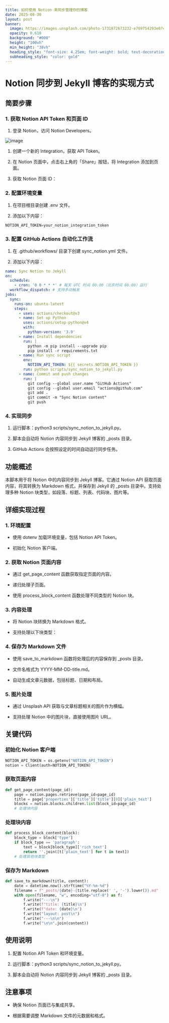 ```yaml
---
title: 如何使用 Notion 来同步管理你的博客
date: 2025-08-30
layout: post
banner:
  image: https://images.unsplash.com/photo-1731872673232-e769754293e0?crop=entropy&cs=tinysrgb&fit=max&fm=jpg&ixid=M3w2OTIwMzJ8MHwxfHJhbmRvbXx8fHx8fHx8fDE3NTY1NzA5ODF8&ixlib=rb-4.1.0&q=80&w=1080
  opacity: 0.618
  background: "#000"
  height: "100vh"
  min_height: "38vh"
  heading_style: "font-size: 4.25em; font-weight: bold; text-decoration: underline"
  subheading_style: "color: gold"
---
```


# Notion 同步到 Jekyll 博客的实现方式

## 简要步骤

### 1. 获取 Notion API Token 和页面 ID

1. 登录 Notion，访问 Notion Developers。

![image](https://prod-files-secure.s3.us-west-2.amazonaws.com/a7a0cc5a-89b9-4cda-8686-1fba0ca52f40/d19c1afe-dea5-4312-9333-786b0ba83054/image.png?X-Amz-Algorithm=AWS4-HMAC-SHA256&X-Amz-Content-Sha256=UNSIGNED-PAYLOAD&X-Amz-Credential=ASIAZI2LB466ZUOFKYF6%2F20250830%2Fus-west-2%2Fs3%2Faws4_request&X-Amz-Date=20250830T162300Z&X-Amz-Expires=3600&X-Amz-Security-Token=IQoJb3JpZ2luX2VjEHsaCXVzLXdlc3QtMiJHMEUCIQCX5817rMbZCHFMgrOiSz7lAteixsLJNre1%2B0l3G6p96AIgdyCRP304oAwKQsfNrry8jbttimiBo4Md3zBjJXFFOA4qiAQI1P%2F%2F%2F%2F%2F%2F%2F%2F%2F%2FARAAGgw2Mzc0MjMxODM4MDUiDOBBSklBhTC8ljUvpCrcA2kOTbBXFTMDB8H145rDs%2F3vgGANHaJLISsM0md9YyGkZSCZEhQTw%2BpcR7QTdNXejvIO62KjBTtNTfZ6h2N33%2F1iGXJXV8pOMLAnckJ7MrHuIrU9Y%2Fg9JbTKFr4Sdn0Ln9Eg8PftrlNq2w3V0%2Bs0x4h828cerQcKT3hR3y75FYO8BY6fXYo4qlC7D0fTLbtaYJDRaCssC9D6nkTy8ftpyqaydJDCZ0PycfTQnxzVGELWmT8FqPnsSrfqhNapYeVjt1x3SA7Yof%2Bd%2BQBwjcc5Rn3MbywIvmGzqHm8cN1nJfTEMXd6yz71Eq9MArxgAZKo0%2BXHVCcTHBW4n8ASdHccOXCdKDxOwUnWRDewgAATarzlXhYJwUWhcQdbFVBsBM8hXk%2F1F8nZqi9UwVbjK51FJHyoiL9qF1sGY2Vsr42ruWBX%2FUNvSQpQpC6IgCTI0J57DCHFO%2BcghQ7kEljtoKeVY9aEECSKGlNfOMXoVPGHZtYEjg2M7ZNmqLBxJ%2FG6FejroiBMtO%2B0W5p6IY%2Bt69aP1Ax7ng7DnJiWKk%2Fodge8U46SXDV0TTTI2Tb97C1NEWlhctPBOFFBPMwqUpRg0XpViAVblS1izQ4xmmr8DsaEM0MMCZg9jc3X8BSar5deMIuzy8UGOqUB651gsjqYrW35Pr1Md5TGhFJfkuZiRyECW8b4cB4aZaH2NgVLC3kCLTTlu4sk967uBlmJqvOO8qIA0WsAsYMn3kjRNz06UnsqR5bNGr9621AEEge4XynAiS4idjWKtc5uIf9uIH5cGDdGatRXbtd9xVmX2CCCiq121BXndOsqyIFNvhJZdrJUU7h8hniNawmFvztVtPMre9IA2PgsipWzS07c%2BeCq&X-Amz-Signature=7eaf156d2303cdd0f992130e37aed6df6d2a4915a7e3b8ee9c68c3e607374da0&X-Amz-SignedHeaders=host&x-amz-checksum-mode=ENABLED&x-id=GetObject)

1. 创建一个新的 Integration，获取 API Token。

1. 在 Notion 页面中，点击右上角的「Share」按钮，将 Integration 添加到页面。

1. 获取 Notion 页面 ID：


### 2. 配置环境变量

1. 在项目根目录创建 .env 文件。

1. 添加以下内容：

```javascript
NOTION_API_TOKEN=your_notion_integration_token
```

### 3. 配置 GitHub Actions 自动化工作流

1. 在 .github/workflows/ 目录下创建 sync_notion.yml 文件。

1. 添加以下内容：

```yaml
name: Sync Notion to Jekyll
on:
  schedule:
    - cron: '0 0 * * *' # 每天 UTC 时间 00:00（北京时间 08:00）运行
  workflow_dispatch: # 支持手动触发
jobs:
  sync:
    runs-on: ubuntu-latest
    steps:
      - uses: actions/checkout@v3
      - name: Set up Python
        uses: actions/setup-python@v4
        with:
          python-version: '3.9'
      - name: Install dependencies
        run: |
          python -m pip install --upgrade pip
          pip install -r requirements.txt
      - name: Run sync script
        env:
          NOTION_API_TOKEN: ${{ secrets.NOTION_API_TOKEN }}
        run: python scripts/sync_notion_to_jekyll.py
      - name: Commit and push changes
        run: |
          git config --global user.name "GitHub Actions"
          git config --global user.email "actions@github.com"
          git add .
          git commit -m "Sync Notion content"
          git push
```

### 4. 实现同步

1. 运行脚本：python3 scripts/sync_notion_to_jekyll.py。

1. 脚本会自动将 Notion 内容同步到 Jekyll 博客的 _posts 目录。

1. GitHub Actions 会按照设定的时间自动运行同步任务。

## 功能概述

本脚本用于将 Notion 中的内容同步到 Jekyll 博客。它通过 Notion API 获取页面内容，将其转换为 Markdown 格式，并保存到 Jekyll 的 _posts 目录中。支持处理多种 Notion 块类型，如段落、标题、列表、代码块、图片等。

## 详细实现过程

### 1. 环境配置

- 使用 dotenv 加载环境变量，包括 Notion API Token。

- 初始化 Notion 客户端。

### 2. 获取 Notion 页面内容

- 通过 get_page_content 函数获取指定页面的内容。

- 递归处理子页面。

- 使用 process_block_content 函数处理不同类型的 Notion 块。

### 3. 内容处理

- 将 Notion 块转换为 Markdown 格式。

- 支持处理以下块类型：


### 4. 保存为 Markdown 文件

- 使用 save_to_markdown 函数将处理后的内容保存到 _posts 目录。

- 文件名格式为 YYYY-MM-DD-title.md。

- 自动生成文章元数据，包括标题、日期和布局。

### 5. 图片处理

- 通过 Unsplash API 获取与文章标题相关的图片作为横幅。

- 支持处理 Notion 中的图片块，直接使用图片 URL。

## 关键代码

### 初始化 Notion 客户端

```python
NOTION_API_TOKEN = os.getenv("NOTION_API_TOKEN")
notion = Client(auth=NOTION_API_TOKEN)
```

### 获取页面内容

```python
def get_page_content(page_id):
    page = notion.pages.retrieve(page_id=page_id)
    title = page['properties']['title']['title'][0]['plain_text']
    blocks = notion.blocks.children.list(block_id=page_id)
    # 处理块内容
```

### 处理块内容

```python
def process_block_content(block):
    block_type = block['type']
    if block_type == 'paragraph':
        text = block[block_type]['rich_text']
        return ''.join([t['plain_text'] for t in text])
    # 处理其他块类型
```

### 保存为 Markdown

```python
def save_to_markdown(title, content):
    date = datetime.now().strftime("%Y-%m-%d")
    filename = f"_posts/{date}-{title.replace(' ', '-').lower()}.md"
    with open(filename, "w", encoding="utf-8") as f:
        f.write("---\n")
        f.write(f"title: {title}\n")
        f.write(f"date: {date}\n")
        f.write("layout: post\n")
        f.write("---\n\n")
        f.write("\n\n".join(content))
```

## 使用说明

1. 配置 Notion API Token 和环境变量。

1. 运行脚本：python3 scripts/sync_notion_to_jekyll.py。

1. 脚本会自动将 Notion 内容同步到 Jekyll 博客的 _posts 目录。

## 注意事项

- 确保 Notion 页面已与集成共享。

- 根据需要调整 Markdown 文件的元数据和格式。
